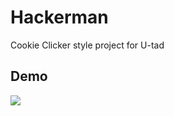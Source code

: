 # Hackerman
 Cookie Clicker style project for U-tad 

## Demo

![](https://github.com/mjbarahonaga/Hackerman/blob/main/Assets/Readme/Hackerman_gif.gif)
